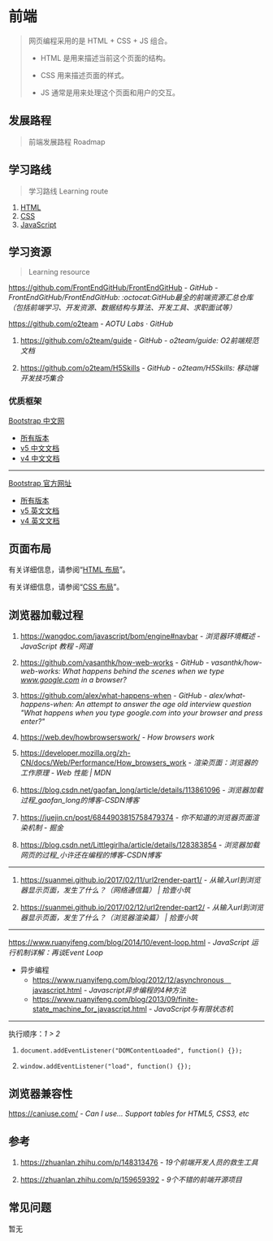 # 前端

> 网页编程采用的是 HTML + CSS + JS 组合。
>
> - HTML 是用来描述当前这个页面的结构。
>
> - CSS 用来描述页面的样式。
>
> - JS 通常是用来处理这个页面和用户的交互。

## 发展路程

> 前端发展路程 Roadmap

## 学习路线

> 学习路线 Learning route

1. [HTML](front-end/html/README.md)
2. [CSS](front-end/css/README.md)
3. [JavaScript](front-end/javascript/README.md)

## 学习资源

> Learning resource

https://github.com/FrontEndGitHub/FrontEndGitHub - *GitHub - FrontEndGitHub/FrontEndGitHub: :octocat:GitHub最全的前端资源汇总仓库（包括前端学习、开发资源、数据结构与算法、开发工具、求职面试等）*

https://github.com/o2team - *AOTU Labs · GitHub*

  1. https://github.com/o2team/guide - *GitHub - o2team/guide: O2前端规范文档*

  2. https://github.com/o2team/H5Skills - *GitHub - o2team/H5Skills: 移动端开发技巧集合*

### 优质框架

[Bootstrap 中文网](https://www.bootcss.com/)

- [所有版本](https://v4.bootcss.com/docs/versions/)
- [v5 中文文档](https://v5.bootcss.com/docs/getting-started/introduction/)
- [v4 中文文档](https://v4.bootcss.com/docs/getting-started/introduction/)

---

[Bootstrap 官方网址](https://getbootstrap.com/)

- [所有版本](https://getbootstrap.com/docs/versions/)
- [v5 英文文档](https://getbootstrap.com/docs/5.1/getting-started/introduction/)
- [v4 英文文档](https://getbootstrap.com/docs/4.6/getting-started/introduction/)

## 页面布局

有关详细信息，请参阅“[HTML 布局](/front-end/html/README.md#布局)”。

有关详细信息，请参阅“[CSS 布局](/front-end/css/css-命名规则.md#layout-布局)”。

## 浏览器加载过程

1. https://wangdoc.com/javascript/bom/engine#navbar - *浏览器环境概述 - JavaScript 教程 -网道*

2. https://github.com/vasanthk/how-web-works - *GitHub - vasanthk/how-web-works: What happens behind the scenes when we type www.google.com in a browser?*

3. https://github.com/alex/what-happens-when - *GitHub - alex/what-happens-when: An attempt to answer the age old interview question "What happens when you type google.com into your browser and press enter?"*

4. https://web.dev/howbrowserswork/ - *How browsers work*

5. https://developer.mozilla.org/zh-CN/docs/Web/Performance/How_browsers_work - *渲染页面：浏览器的工作原理 - Web 性能 | MDN*

6. https://blog.csdn.net/gaofan_long/article/details/113861096 - *浏览器加载过程_gaofan_long的博客-CSDN博客*

7. https://juejin.cn/post/6844903815758479374 - *你不知道的浏览器页面渲染机制 - 掘金*

8. https://blog.csdn.net/Littlegirlha/article/details/128383854 - *浏览器加载网页的过程_小许还在编程的博客-CSDN博客*

---

1. https://suanmei.github.io/2017/02/11/url2render-part1/ - *从输入url到浏览器显示页面，发生了什么？（网络通信篇） | 拾壹小筑*

2. https://suanmei.github.io/2017/02/12/url2render-part2/ - *从输入url到浏览器显示页面，发生了什么？（浏览器渲染篇） | 拾壹小筑*

---

https://www.ruanyifeng.com/blog/2014/10/event-loop.html - *JavaScript 运行机制详解：再谈Event Loop*

- 异步编程
  - <https://www.ruanyifeng.com/blog/2012/12/asynchronous＿javascript.html> - *Javascript异步编程的4种方法*
  - https://www.ruanyifeng.com/blog/2013/09/finite-state_machine_for_javascript.html - *JavaScript与有限状态机*

---

执行顺序：*1 > 2*

1. `document.addEventListener("DOMContentLoaded", function() {});`

2. `window.addEventListener("load", function() {});`

## 浏览器兼容性

https://caniuse.com/ - *Can I use... Support tables for HTML5, CSS3, etc*

## 参考

1. https://zhuanlan.zhihu.com/p/148313476 - *19个前端开发人员的救生工具*

2. https://zhuanlan.zhihu.com/p/159659392 - *9个不错的前端开源项目*

## 常见问题

暂无
